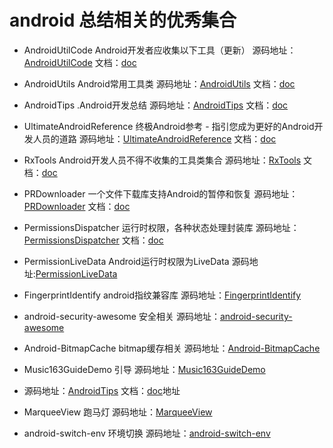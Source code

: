 # android 总结相关的优秀集合

* AndroidUtilCode Android开发者应收集以下工具（更新）
源码地址：[AndroidUtilCode](https://github.com/Blankj/AndroidUtilCode) 文档：[doc](https://github.com/Blankj/AndroidUtilCode/blob/master/README.md)

* AndroidUtils Android常用工具类
源码地址：[AndroidUtils](https://github.com/WuXiaolong/AndroidUtils) 文档：[doc](https://github.com/WuXiaolong/AndroidUtils/blob/master/README.md)


*  AndroidTips .Android开发总结
源码地址：[AndroidTips](https://github.com/JohnTsaiAndroid/AndroidTips) 文档：[doc](https://github.com/JohnTsaiAndroid/AndroidTips/blob/master/README.md)

* UltimateAndroidReference 终极Android参考 - 指引您成为更好的Android开发人员的道路
源码地址：[UltimateAndroidReference](https://github.com/aritraroy/UltimateAndroidReference) 文档：[doc](https://github.com/aritraroy/UltimateAndroidReference/blob/master/README.md)

* RxTools Android开发人员不得不收集的工具类集合
源码地址：[RxTools](https://github.com/vondear/RxTools) 文档：[doc](https://github.com/vondear/RxTools/blob/master/README.md)

* PRDownloader 一个文件下载库支持Android的暂停和恢复
源码地址：[PRDownloader](https://github.com/MindorksOpenSource/PRDownloader) 文档：[doc](https://github.com/MindorksOpenSource/PRDownloader/blob/master/README.md)

* PermissionsDispatcher 运行时权限，各种状态处理封装库
源码地址：[PermissionsDispatcher](https://github.com/permissions-dispatcher/PermissionsDispatcher) 文档：[doc](https://github.com/permissions-dispatcher/PermissionsDispatcher/blob/master/README.md)

* PermissionLiveData Android运行时权限为LiveData
源码地址:[PermissionLiveData](https://github.com/emreeran/PermissionLiveData)

* FingerprintIdentify android指纹兼容库
源码地址：[FingerprintIdentify](https://github.com/uccmawei/FingerprintIdentify/blob/master/other/README_ZH.md)

* android-security-awesome 安全相关
源码地址：[android-security-awesome](https://github.com/ashishb/android-security-awesome)

* Android-BitmapCache bitmap缓存相关
源码地址：[Android-BitmapCache](https://github.com/chrisbanes/Android-BitmapCache)

* Music163GuideDemo 引导
源码地址：[Music163GuideDemo](https://github.com/wobiancao/Music163GuideDemo)

* 源码地址：[AndroidTips](https://github.com/JohnTsaiAndroid/AndroidTips) 文档：[doc](https://github.com/JohnTsaiAndroid/AndroidTips/blob/master/README.md)地址

* MarqueeView 跑马灯
源码地址：[MarqueeView](https://github.com/385841539/MarqueeView)

* android-switch-env 环境切换
源码地址：[android-switch-env](https://github.com/Trinea/android-switch-env)
